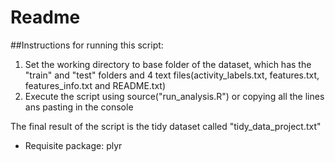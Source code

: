 # Readme
##Instructions for running this script:

1. Set the working directory to base folder of the dataset, which has the "train" and "test" folders and 4 text files(activity_labels.txt, features.txt, features_info.txt and README.txt)
2. Execute the script using source("run_analysis.R") or copying all the lines ans pasting in the console

The final result of the script is the tidy dataset called "tidy_data_project.txt"

* Requisite package: plyr
